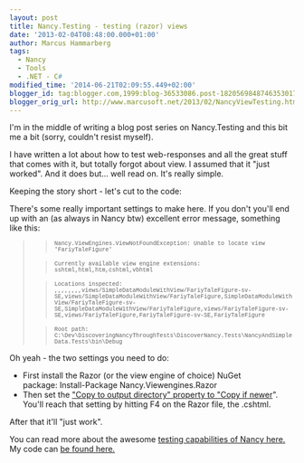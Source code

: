 ```yaml
---
layout: post
title: Nancy.Testing - testing (razor) views
date: '2013-02-04T08:48:00.000+01:00'
author: Marcus Hammarberg
tags:
  - Nancy
  - Tools
  - .NET - C#
modified_time: '2014-06-21T02:09:55.449+02:00'
blogger_id: tag:blogger.com,1999:blog-36533086.post-1820569848746353017
blogger_orig_url: http://www.marcusoft.net/2013/02/NancyViewTesting.html
---
```



<div dir="ltr" style="text-align: left;" trbidi="on">

I'm in the middle of writing a blog post series on Nancy.Testing and
this bit me a bit (sorry, couldn't resist myself).

I have written a lot about how to test web-responses and all the great
stuff that comes with it, but totally forgot about view. I assumed that
it "just worked". And it does but... well read on. It's really simple.


Keeping the story short - let's cut to the code:

<div>

</div>


There's some really important settings to make here. If you don't you'll
end up with an (as always in Nancy btw) excellent error message,
something like this:

> > <span
> > style="font-family: Courier New, Courier, monospace; font-size: x-small;">Nancy.ViewEngines.ViewNotFoundException:
> > Unable to locate view 'FariyTaleFigure'
>
> > <span
> > style="font-family: Courier New, Courier, monospace; font-size: x-small;">Currently
> > available view engine extensions:
> > sshtml,html,htm,cshtml,vbhtml
>
> > <span
> > style="font-family: Courier New, Courier, monospace; font-size: x-small;">Locations
> > inspected:
> > ,,,,,,,,views/SimpleDataModuleWithView/FariyTaleFigure-sv-SE,views/SimpleDataModuleWithView/FariyTaleFigure,SimpleDataModuleWithView/FariyTaleFigure-sv-SE,SimpleDataModuleWithView/FariyTaleFigure,views/FariyTaleFigure-sv-SE,views/FariyTaleFigure,FariyTaleFigure-sv-SE,FariyTaleFigure
>
> > <span
> > style="font-family: Courier New, Courier, monospace; font-size: x-small;">Root
> > path:
> > C:\Dev\DiscoveringNancyThroughTests\DiscoverNancy.Tests\NancyAndSimpleData.Tests\bin\Debug

Oh yeah - the two settings you need to do:

-   First install the Razor (or the view engine of choice) NuGet
    package: Install-Package Nancy.Viewengines.Razor
-   Then set the ["Copy to output directory" property to "Copy if
    newer](https://groups.google.com/forum/?fromgroups=#!searchin/nancy-web-framework/testing$20razor$20views/nancy-web-framework/NE6jFpkdaMM/D8a8N717OqcJ)".
    You'll reach that setting by hitting F4 on the Razor file, the
    .cshtml.

<div>

After that it'll "just work".

You can read more about the awesome [testing capabilities of Nancy
here.](http://www.marcusoft.net/2013/01/NancyTesting1.html)
My code can [be found
here.](https://github.com/marcusoftnet/DiscoveringNancyThroughTests)

</div>

</div>
